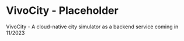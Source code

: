 # VivoCity - Placeholder
VivoCity - A cloud-native city simulator as a backend service coming in 11/2023
